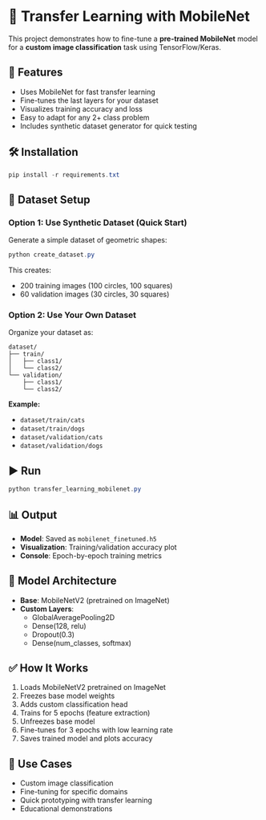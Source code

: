 # 🦾 Transfer Learning with MobileNet

This project demonstrates how to fine-tune a **pre-trained MobileNet** model for a **custom image classification** task using TensorFlow/Keras.

## 🚀 Features

- Uses MobileNet for fast transfer learning
- Fine-tunes the last layers for your dataset
- Visualizes training accuracy and loss
- Easy to adapt for any 2+ class problem
- Includes synthetic dataset generator for quick testing

## 🛠️ Installation

```powershell
pip install -r requirements.txt
```

## 📂 Dataset Setup

### Option 1: Use Synthetic Dataset (Quick Start)

Generate a simple dataset of geometric shapes:

```powershell
python create_dataset.py
```

This creates:

- 200 training images (100 circles, 100 squares)
- 60 validation images (30 circles, 30 squares)

### Option 2: Use Your Own Dataset

Organize your dataset as:

```
dataset/
├── train/
│   ├── class1/
│   └── class2/
└── validation/
    ├── class1/
    └── class2/
```

**Example:**

- `dataset/train/cats`
- `dataset/train/dogs`
- `dataset/validation/cats`
- `dataset/validation/dogs`

## ▶️ Run

```powershell
python transfer_learning_mobilenet.py
```

## 📊 Output

- **Model**: Saved as `mobilenet_finetuned.h5`
- **Visualization**: Training/validation accuracy plot
- **Console**: Epoch-by-epoch training metrics

## 🧰 Model Architecture

- **Base**: MobileNetV2 (pretrained on ImageNet)
- **Custom Layers**:
  - GlobalAveragePooling2D
  - Dense(128, relu)
  - Dropout(0.3)
  - Dense(num_classes, softmax)

## ✅ How It Works

1. Loads MobileNetV2 pretrained on ImageNet
2. Freezes base model weights
3. Adds custom classification head
4. Trains for 5 epochs (feature extraction)
5. Unfreezes base model
6. Fine-tunes for 3 epochs with low learning rate
7. Saves trained model and plots accuracy

## 🎯 Use Cases

- Custom image classification
- Fine-tuning for specific domains
- Quick prototyping with transfer learning
- Educational demonstrations
